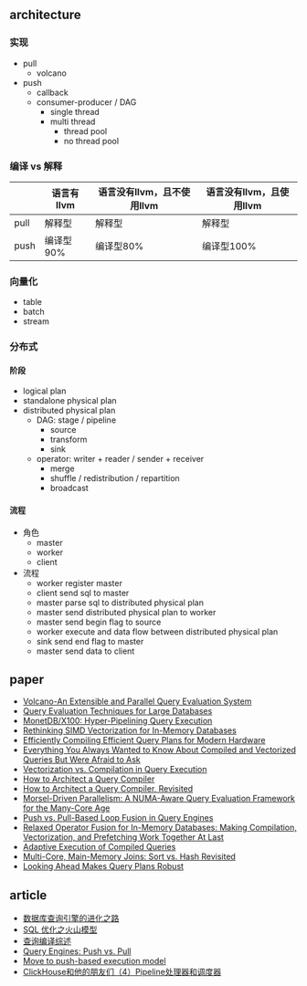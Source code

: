 ## architecture

### 实现 

- pull
  - volcano
- push
  - callback
  - consumer-producer / DAG
    - single thread
    - multi thread
      - thread pool
      - no thread pool

### 编译 vs 解释

|      | 语言有llvm | 语言没有llvm，且不使用llvm | 语言没有llvm，且使用llvm |
|------|------------|----------------------------|--------------------------|
| pull | 解释型     | 解释型                     | 解释型                   |
| push | 编译型90%  | 编译型80%                  | 编译型100%               |

### 向量化

- table
- batch
- stream

### 分布式

#### 阶段

- logical plan
- standalone physical plan
- distributed physical plan
  - DAG: stage / pipeline
    - source
    - transform 
    - sink
  - operator: writer + reader / sender + receiver
    - merge
    - shuffle / redistribution / repartition
    - broadcast

#### 流程

- 角色
  - master
  - worker
  - client
- 流程
  - worker register master
  - client send sql to master
  - master parse sql to distributed physical plan
  - master send distributed physical plan to worker
  - master send begin flag to source
  - worker execute and data flow between distributed physical plan
  - sink send end flag to master
  - master send data to client

## paper

- [Volcano-An Extensible and Parallel Query Evaluation System](https://paperhub.s3.amazonaws.com/dace52a42c07f7f8348b08dc2b186061.pdf)
- [Query Evaluation Techniques for Large Databases](http://infolab.stanford.edu/~hyunjung/cs346/graefe.pdf)
- [MonetDB/X100: Hyper-Pipelining Query Execution](https://www.cidrdb.org/cidr2005/papers/P19.pdf)
- [Rethinking SIMD Vectorization for In-Memory Databases](http://www.cs.columbia.edu/~orestis/sigmod15.pdf)
- [Efficiently Compiling Efficient Query Plans for Modern Hardware](https://www.vldb.org/pvldb/vol4/p539-neumann.pdf)
- [Everything You Always Wanted to Know About Compiled and Vectorized Queries But Were Afraid to Ask](https://www.vldb.org/pvldb/vol11/p2209-kersten.pdf)
- [Vectorization vs. Compilation in Query Execution](https://15721.courses.cs.cmu.edu/spring2016/papers/p5-sompolski.pdf)
- [How to Architect a Query Compiler](https://15721.courses.cs.cmu.edu/spring2018/papers/03-compilation/shaikhha-sigmod2016.pdf)
- [How to Architect a Query Compiler, Revisited](https://www.cs.purdue.edu/homes/rompf/papers/tahboub-sigmod18.pdf)
- [Morsel-Driven Parallelism: A NUMA-Aware Query Evaluation Framework for the Many-Core Age](https://15721.courses.cs.cmu.edu/spring2019/papers/14-scheduling/p743-leis.pdf)
- [Push vs. Pull-Based Loop Fusion in Query Engines](https://arxiv.org/pdf/1610.09166.pdf)
- [Relaxed Operator Fusion for In-Memory Databases: Making Compilation, Vectorization, and Prefetching Work Together At Last](http://www.vldb.org/pvldb/vol11/p1-menon.pdf)
- [Adaptive Execution of Compiled Queries](https://db.in.tum.de/~leis/papers/adaptiveexecution.pdf)
- [Multi-Core, Main-Memory Joins: Sort vs. Hash Revisited](http://www.vldb.org/pvldb/vol7/p85-balkesen.pdf)
- [Looking Ahead Makes Query Plans Robust](http://www.vldb.org/pvldb/vol10/p889-zhu.pdf)

## article

- [数据库查询引擎的进化之路](https://zhuanlan.zhihu.com/p/41562506)
- [SQL 优化之火山模型](https://zhuanlan.zhihu.com/p/219516250)
- [查询编译综述](https://zhuanlan.zhihu.com/p/60965109)
- [Query Engines: Push vs. Pull](https://justinjaffray.com/query-engines-push-vs.-pull/)
- [Move to push-based execution model](https://github.com/duckdb/duckdb/issues/1583)
- [ClickHouse和他的朋友们（4）Pipeline处理器和调度器](https://bohutang.me/2020/06/11/clickhouse-and-friends-processor/)
